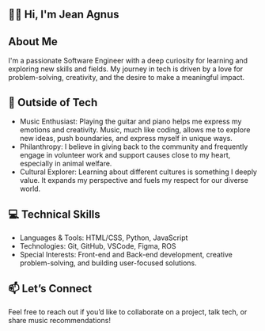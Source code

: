 ## 👋👋 Hi, I'm Jean Agnus


## About Me
I'm a passionate Software Engineer with a deep curiosity for learning and exploring new skills and fields. My journey in tech is driven by a love for problem-solving, creativity, and the desire to make a meaningful impact.

## 🎸 Outside of Tech
- Music Enthusiast: Playing the guitar and piano helps me express my emotions and creativity. Music, much like coding, allows me to explore new ideas, push boundaries, and express myself in unique ways.
- Philanthropy: I believe in giving back to the community and frequently engage in volunteer work and support causes close to my heart, especially in animal welfare.
- Cultural Explorer: Learning about different cultures is something I deeply value. It expands my perspective and fuels my respect for our diverse world.

## 💻 Technical Skills
- Languages & Tools: HTML/CSS, Python, JavaScript
- Technologies: Git, GitHub, VSCode, Figma, ROS
- Special Interests: Front-end and Back-end development, creative problem-solving, and building user-focused solutions.

## 📫 Let’s Connect
Feel free to reach out if you’d like to collaborate on a project, talk tech, or share music recommendations!






